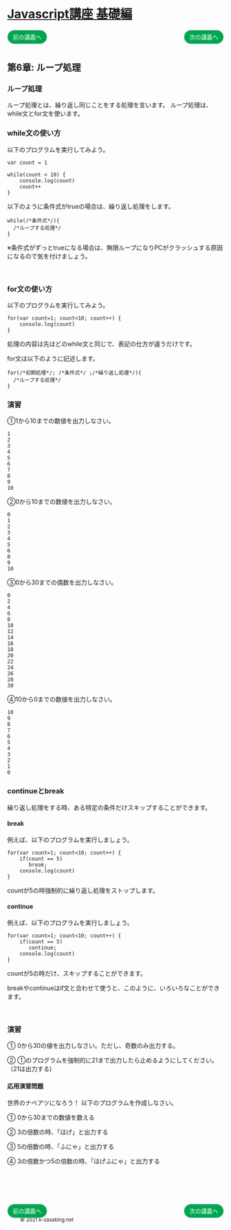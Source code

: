 <style>
.mb {
  margin-bottom: 90px;
}
.mt {
  margin-top: 90px;
}
.box {
  position: relative;
}
.box .box_left {
  position: absolute;
  left: 0;
}
.box .box_right {
  position: absolute;
  right: 0;
}
.btn {
  padding: 6px 12px;
  border-radius: 7em;
  border: solid 1px #ccc;
}
.bg-info {
  background-color: #00a651;
  color: #ffffff;
}
footer {
    margin-top: 90px;
    padding: 30px;
}
</style>


# [Javascript講座 基礎編](basic.html)

<div class="box mb">
  <a class="box_left" href="basic5.html">
    <button class="btn bg-info">前の講義へ</button>
  </a>
  <a class="box_right" href="basic7.html">
    <button class="btn bg-info">次の講義へ</button>
  </a>
</div>

## 第6章: ループ処理

### ループ処理
ループ処理とは、繰り返し同じことをする処理を言います。 ループ処理は、while文とfor文を使います。




### while文の使い方
以下のプログラムを実行してみよう。

```
var count = 1

while(count < 10) {
    console.log(count)
    count++
}
```

以下のように条件式がtrueの場合は、繰り返し処理をします。

```
while(/*条件式*/){
  /*ループする処理*/
}
```

※条件式がずっとtrueになる場合は、無限ループになりPCがクラッシュする原因になるので気を付けましょう。


<br/>

### for文の使い方
以下のプログラムを実行してみよう。

```
for(var count=1; count<10; count++) {
    console.log(count)
}
```

処理の内容は先ほどのwhile文と同じで、表記の仕方が違うだけです。

for文は以下のように記述します。

```
for(/*初期処理*/; /*条件式*/ ;/*繰り返し処理*/){
  /*ループする処理*/
}
```



### 演習
①1から10までの数値を出力しなさい。

```
1
2
3
4
5
6
7
8
9
10
```


②0から10までの数値を出力しなさい。

```
0
1
2
3
4
5
6
8
9
10
```


③0から30までの偶数を出力しなさい。

```
0
2
4
6
8
10
12
14
16
18
20
22
24
26
28
30
```


④10から0までの数値を出力しなさい。

```
10
9
8
7
6
5
4
3
2
1
0
```


### continueとbreak
繰り返し処理をする時、ある特定の条件だけスキップすることができます。

#### break
例えば、以下のプログラムを実行しましょう。

```
for(var count=1; count<10; count++) {
    if(count == 5)
       break; 
    console.log(count)
}
```

countが5の時強制的に繰り返し処理をストップします。



#### continue
例えば、以下のプログラムを実行しましょう。

```
for(var count=1; count<10; count++) {
    if(count == 5)
       continue; 
    console.log(count)
}
```

countが5の時だけ、スキップすることができます。

breakやcontinueはif文と合わせて使うと、このように、いろいろなことができます。



<br/>

### 演習
① 0から30の値を出力しなさい。ただし、奇数のみ出力する。

② ①のプログラムを強制的に21まで出力したら止めるようにしてください。（21は出力する)





#### 応用演習問題

世界のナベアツになろう！ 以下のプログラムを作成しなさい。

① 0から30までの数値を数える

② 3の倍数の時、「ほげ」と出力する

③ 5の倍数の時、「ふにゃ」と出力する

④ 3の倍数かつ5の倍数の時、「ほげふにゃ」と出力する


<div class="box mt mb">
  <a class="box_left" href="basic5.html">
    <button class="btn bg-info">前の講義へ</button>
  </a>
  <a class="box_right" href="basic7.html">
    <button class="btn bg-info">次の講義へ</button>
  </a>
</div>

<footer>
    <small>© 2021 k-sasaking.net</small>
</footer>
